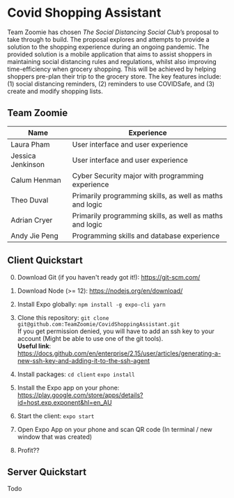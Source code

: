 # Covid Shopping Assistant
Team Zoomie has chosen *The Social Distancing Social Club*’s proposal to take through to build. The proposal explores and attempts to provide a solution to  the shopping experience during an ongoing pandemic. The provided solution is a mobile application that aims to assist shoppers in maintaining social distancing rules and regulations, whilst also improving time-efficiency when grocery shopping. This will be achieved by helping shoppers pre-plan their trip to the grocery store. The key features include: (1) social distancing reminders, (2) reminders to use COVIDSafe, and (3) create and modify shopping lists.

## Team Zoomie
Name | Experience
------------ | -------------
Laura Pham | User interface and user experience
Jessica Jenkinson | User interface and user experience
Calum Henman | Cyber Security major with programming experience
Theo Duval | Primarily programming skills, as well as maths and logic
Adrian Cryer | Primarily programming skills, as well as maths and logic
Andy Jie Peng | Programming skills and database experience

## Client Quickstart

0. Download Git (if you haven't ready got it!): https://git-scm.com/
1. Download Node (>= 12): https://nodejs.org/en/download/

2. Install Expo globally:
`npm install -g expo-cli yarn`

3. Clone this repository: `git clone git@github.com:TeamZoomie/CovidShoppingAssistant.git`\
If you get permission denied, you will have to add an ssh key to your account (Might be able to use one of the git tools).\
**Useful link**: https://docs.github.com/en/enterprise/2.15/user/articles/generating-a-new-ssh-key-and-adding-it-to-the-ssh-agent 

4. Install packages:
`cd client`
`expo install`

5. Install the Expo app on your phone: https://play.google.com/store/apps/details?id=host.exp.exponent&hl=en_AU
6. Start the client: `expo start`
7. Open Expo App on your phone and scan QR code (In terminal / new window that was created)
8. Profit??

## Server Quickstart
Todo
